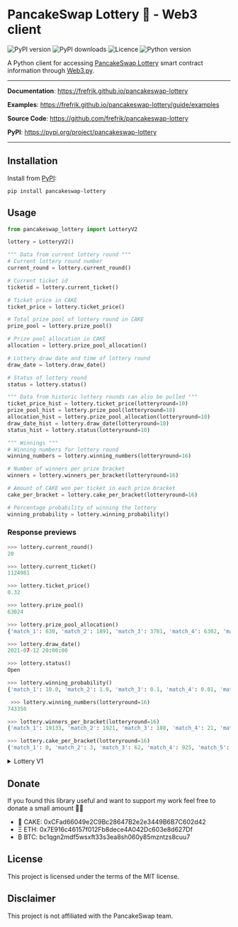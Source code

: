 # PancakeSwap Lottery 🥞 - Web3 client

![PyPI version](https://img.shields.io/pypi/v/pancakeswap-lottery)
![PyPI downloads](https://img.shields.io/pypi/dm/pancakeswap-lottery)
![Licence](https://img.shields.io/github/license/frefrik/pancakeswap-lottery)
![Python version](https://img.shields.io/pypi/pyversions/pancakeswap-lottery)

A Python client for accessing [PancakeSwap Lottery](https://pancakeswap.finance/lottery) smart contract information through [Web3.py](https://github.com/ethereum/web3.py).

---

**Documentation**: https://frefrik.github.io/pancakeswap-lottery

**Examples**: https://frefrik.github.io/pancakeswap-lottery/guide/examples

**Source Code**: https://github.com/frefrik/pancakeswap-lottery

**PyPI**: https://pypi.org/project/pancakeswap-lottery

---

## Installation
Install from [PyPI](https://pypi.org/project/pancakeswap-lottery/):
```
pip install pancakeswap-lottery
```

## Usage
```python
from pancakeswap_lottery import LotteryV2

lottery = LotteryV2()

""" Data from current lottery round """
# Current lottery round number
current_round = lottery.current_round()

# Current ticket id
ticketid = lottery.current_ticket()

# Ticket price in CAKE
ticket_price = lottery.ticket_price()

# Total prize pool of lottery round in CAKE
prize_pool = lottery.prize_pool()

# Prize pool allocation in CAKE
allocation = lottery.prize_pool_allocation()

# Lottery draw date and time of lottery round
draw_date = lottery.draw_date()

# Status of lottery round
status = lottery.status()

""" Data from historic lottery rounds can also be pulled """
ticket_price_hist = lottery.ticket_price(lotteryround=10)
prize_pool_hist = lottery.prize_pool(lotteryround=10)
allocation_hist = lottery.prize_pool_allocation(lotteryround=10)
draw_date_hist = lottery.draw_date(lotteryround=10)
status_hist = lottery.status(lotteryround=10)

""" Winnings """
# Winning numbers for lottery round
winning_numbers = lottery.winning_numbers(lotteryround=16)

# Number of winners per prize bracket
winners = lottery.winners_per_bracket(lotteryround=16)

# Amount of CAKE won per ticket in each prize bracket
cake_per_bracket = lottery.cake_per_bracket(lotteryround=16)

# Percentage probability of winning the lottery
winning_probability = lottery.winning_probability()
```

### Response previews
```python
>>> lottery.current_round()
20

>>> lottery.current_ticket()
1124981

>>> lottery.ticket_price()
0.32

>>> lottery.prize_pool()
63024

>>> lottery.prize_pool_allocation()
{'match_1': 630, 'match_2': 1891, 'match_3': 3781, 'match_4': 6302, 'match_5': 12605, 'match_6': 25210, 'burn': 12605}

>>> lottery.draw_date()
2021-07-12 20:00:00

>>> lottery.status()
Open

>>> lottery.winning_probability()
{'match_1': 10.0, 'match_2': 1.0, 'match_3': 0.1, 'match_4': 0.01, 'match_5': 0.001, 'match_6': 0.0001}

 >>> lottery.winning_numbers(lotteryround=16)
743350

>>> lottery.winners_per_bracket(lotteryround=16)
{'match_1': 19133, 'match_2': 1921, 'match_3': 188, 'match_4': 21, 'match_5': 1, 'match_6': 1}

>>> lottery.cake_per_bracket(lotteryround=16)
{'match_1': 0, 'match_2': 3, 'match_3': 62, 'match_4': 925, 'match_5': 38843, 'match_6': 77687}
```

<details>
<summary>Lottery V1</summary>

## Usage (Lottery V1)
```python
from pancakeswap_lottery import Lottery

lottery = Lottery()

# Current lottery round
issue_index = lottery.get_issue_index()

# Total pot (CAKE) of current lottery round
total_amount = lottery.get_total_amount()

# Prize pool allocation (percent)
allocation = lottery.get_allocation()

# Total addresses
total_addresses = lottery.get_total_addresses()

# Drawed 
drawed = lottery.get_drawed()

# Drawing phase
drawing_phase = lottery.get_drawing_phase()

# Last timestamp
timestamp = lottery.get_last_timestamp(epoch=False)

# Date and time of lottery round
lottery_date = lottery.get_lottery_date(432)

# Total rewards of lottery round
total_rewards = lottery.get_total_rewards(432)

# Winning numbers of lottery round
history_numbers = lottery.get_history_numbers(432)

# Numbers of tickets matched
history_amount = lottery.get_history_amount(432)

# Numers of tickets matched a specified number
matching_reward_amount = lottery.get_matching_reward_amount(432, 3)

# Lottery numbers for a given ticket
lottery_numbers = lottery.get_lottery_numbers(1328060)

# Rewards for a given ticket
reward_view = lottery.get_reward_view(1328060)

# Max number
max_number = lottery.get_max_number()

# CAKE contract address
cake_contract = lottery.get_cake()

# PLT-token contract address
lottery_contract = lottery.get_lotteryNFT()

# Total number of tickets bought by a given address
balance = lottery.get_balance_of("0xc13456A34305e9265E907F70f76B1BA6E2055c8B")
```

### Response previews (Lottery V1)
```python
>>> lottery.get_issue_index()
435

>>> lottery.get_total_amount()
34977.25

>>> lottery.get_allocation()
{'1': 50, '2': 20, '3': 10}

>>> lottery.get_total_addresses()
200

>>> lottery.get_drawed()
False

>>> lottery.get_drawing_phase()
False

>>> lottery.get_last_timestamp(epoch=False)
2021-03-27 11:38:49

>>> lottery.get_lottery_date(432)
2021-03-26 02:00:00+00:00

>>> lottery.get_total_rewards(432)
51384.125

>>> lottery.get_history_numbers(432)
[2, 13, 7, 3]

>>> lottery.get_history_amount(432)
{'4': 1, '3': 34, '2': 718}

>>> lottery.get_matching_reward_amount(432, 3)
34

>>> lottery.get_lottery_numbers(1328060)
[11, 5, 14, 6]

>>> lottery.get_reward_view(1328060)
0

>>> lottery.get_max_number()
14

>>> lottery.get_min_price()
1

>>> lottery.get_cake()
0x0E09FaBB73Bd3Ade0a17ECC321fD13a19e81cE82

>>> lottery.get_lotteryNFT()
0x5e74094Cd416f55179DBd0E45b1a8ED030e396A1

>>> lottery.get_balance_of("0xc13456A34305e9265E907F70f76B1BA6E2055c8B")
2673
```
</details>

## Donate
If you found this library useful and want to support my work feel free to donate a small amount 🙏🏻

- 🥞 CAKE: 0xCFad66049e2C9Bc28647B2e2e3449B6B7C602d42
- Ξ ETH: 0x7E916c46157f012Fb8dece4A042Dc603e8d627Df
- ₿ BTC: bc1qgn2mdf5wsxft33s3ea8sh060y85mzntzs8cuu7

## License

This project is licensed under the terms of the MIT license.

## Disclaimer

This project is not affiliated with the PancakeSwap team.